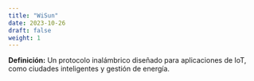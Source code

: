 ```yaml
---
title: "WiSun"
date: 2023-10-26
draft: false
weight: 1
---
```


**Definición:** Un protocolo inalámbrico diseñado para aplicaciones de IoT, como ciudades inteligentes y gestión de energía.
